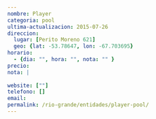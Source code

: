 ```yaml
---
nombre: Player
categoria: pool
ultima-actualizacion: 2015-07-26
direccion: 
  lugar: [Perito Moreno 621]
  geo: {lat: -53.78647, lon: -67.703695}
horario: 
  - {dia: "", hora: "", nota: "" }
precio: 
nota: | 
  
website: [""]
telefono: []
email: 
permalink: /rio-grande/entidades/player-pool/
---
```


